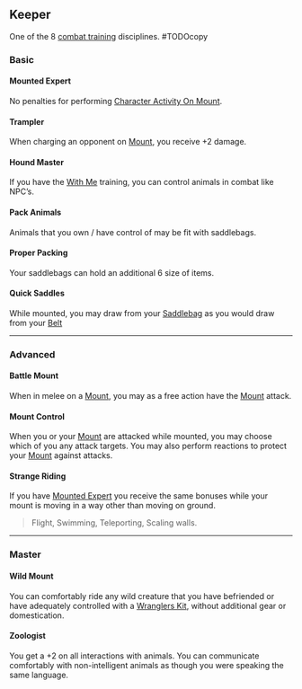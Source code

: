 ## Keeper
One of the 8 [combat training](Combat-Training) disciplines.
#TODOcopy

### Basic
#### Mounted Expert
No penalties for performing [Character Activity On Mount](Mounts#Character%20Activity%20On%20Mount).

#### Trampler
When charging an opponent on [Mount](Mounts), you receive +2 damage.

#### Hound Master
If you have the [With Me](Leader#With%20Me) training, you can control animals in combat like NPC’s.

#### Pack Animals
Animals that you own / have control of may be fit with saddlebags.

#### Proper Packing
Your saddlebags can hold an additional 6 size of items.

#### Quick Saddles
While mounted, you may draw from your [Saddlebag](Storage#Saddlebag) as you would draw from your [Belt](Storage#Belt)

---

### Advanced

#### Battle Mount
When in melee on a [Mount](Mounts), you may as a free action have the [Mount](Mounts) attack.

#### Mount Control
When you or your [Mount](Mounts) are attacked while mounted, you may choose which of you any attack targets. You may also perform reactions to protect your [Mount](Mounts) against attacks.

#### Strange Riding
If you have [Mounted Expert](#Mounted%20Expert) you receive the same bonuses while your mount is moving in a way other than moving on ground.

> Flight, Swimming, Teleporting, Scaling walls.

---

### Master

#### Wild Mount
You can comfortably ride any wild creature that you have befriended or have adequately controlled with a [Wranglers Kit](Example-Gear#Wranglers%20Kit), without additional gear or domestication.

#### Zoologist
You get a +2 on all interactions with animals. You can communicate comfortably with non-intelligent animals as though you were speaking the same language.